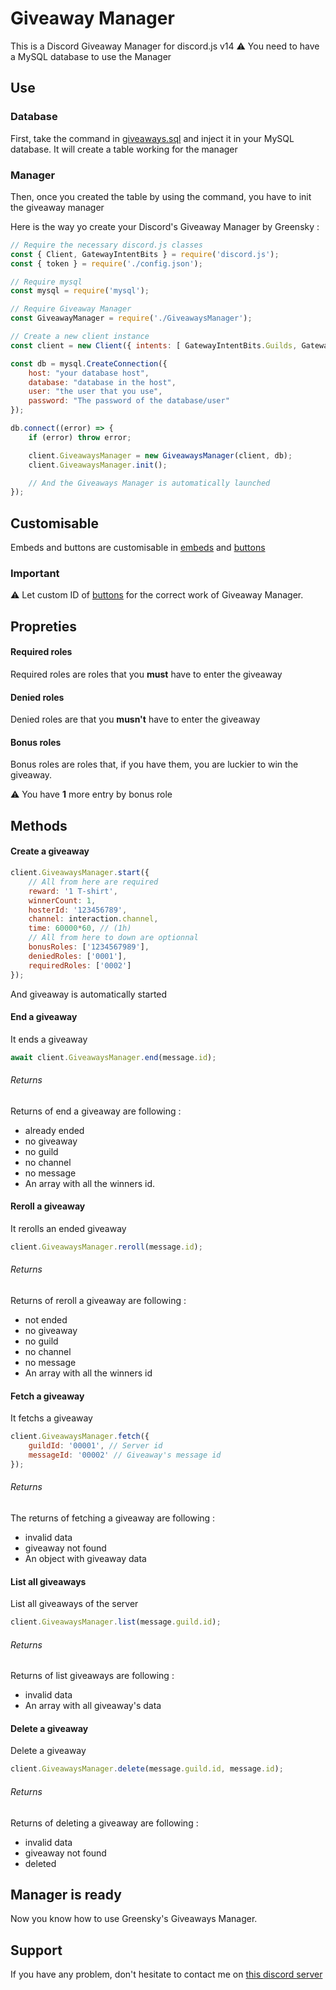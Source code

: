 # Giveaway Manager
This is a Discord Giveaway Manager for discord.js v14
:warning: You need to have a MySQL database to use the Manager

## Use
### Database
First, take the command in [giveaways.sql](./giveaways.sql) and inject it in your MySQL database.
It will create a table working for the manager

### Manager
Then, once you created the table by using the command, you have to init the giveaway manager

Here is the way yo create your Discord's Giveaway Manager by Greensky :

```js
// Require the necessary discord.js classes
const { Client, GatewayIntentBits } = require('discord.js');
const { token } = require('./config.json');

// Require mysql
const mysql = require('mysql');

// Require Giveaway Manager
const GiveawayManager = require('./GiveawaysManager');

// Create a new client instance
const client = new Client({ intents: [ GatewayIntentBits.Guilds, GatewayIntentBits.GuildMembers ] });

const db = mysql.CreateConnection({
    host: "your database host",
    database: "database in the host",
    user: "the user that you use",
    password: "The password of the database/user"
});

db.connect((error) => {
    if (error) throw error;

    client.GiveawaysManager = new GiveawaysManager(client, db);
    client.GiveawaysManager.init();

    // And the Giveaways Manager is automatically launched
});
```

## Customisable
Embeds and buttons are customisable in [embeds](./assets/embeds.js) and [buttons](./assets/buttons.js)

### Important
:warning: Let custom ID of [buttons](./assets/buttons.js) for the correct work of Giveaway Manager.

## Propreties
#### Required roles
Required roles are roles that you **must** have to enter the giveaway

#### Denied roles
Denied roles are that you **musn't** have to enter the giveaway

#### Bonus roles
Bonus roles are roles that, if you have them, you are luckier to win the giveaway.

:warning: You have **1** more entry by bonus role

## Methods

#### Create a giveaway

```js
client.GiveawaysManager.start({
    // All from here are required
    reward: '1 T-shirt',
    winnerCount: 1,
    hosterId: '123456789',
    channel: interaction.channel,
    time: 60000*60, // (1h)
    // All from here to down are optionnal
    bonusRoles: ['1234567989'],
    deniedRoles: ['0001'],
    requiredRoles: ['0002']
});
```

And giveaway is automatically started

#### End a giveaway
It ends a giveaway

```js
await client.GiveawaysManager.end(message.id);
```

###### Returns
Returns of end a giveaway are following :
* already ended
* no giveaway
* no guild
* no channel
* no message
* An array with all the winners id.

#### Reroll a giveaway
It rerolls an ended giveaway

```js
client.GiveawaysManager.reroll(message.id);
```

###### Returns
Returns of reroll a giveaway are following :
* not ended
* no giveaway
* no guild
* no channel
* no message
* An array with all the winners id

#### Fetch a giveaway
It fetchs a giveaway

```js
client.GiveawaysManager.fetch({
    guildId: '00001', // Server id
    messageId: '00002' // Giveaway's message id
});
```

###### Returns
The returns of fetching a giveaway are following :
* invalid data
* giveaway not found
* An object with giveaway data

#### List all giveaways
List all giveaways of the server

```js
client.GiveawaysManager.list(message.guild.id);
```

###### Returns
Returns of list giveaways are following :
* invalid data
* An array with all giveaway's data

#### Delete a giveaway
Delete a giveaway

```js
client.GiveawaysManager.delete(message.guild.id, message.id);
```

###### Returns
Returns of deleting a giveaway are following :
* invalid data
* giveaway not found
* deleted

## Manager is ready
Now you know how to use Greensky's Giveaways Manager.

## Support
If you have any problem, don't hesitate to contact me on [this discord server](https://discord.gg/fHyN5w84g6)